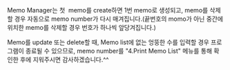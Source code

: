<Memo Manager>

Memo Manager는 첫  memo를 create하면 1번 memo로 생성되고, memo를 삭제할 경우 자동으로 memo number가 다시 매겨집니다.(끝번호의 momo가 아닌 중간에 위치한 memo를 삭제할 경우 번호가 하나씩 앞당겨집니다.)


Memo를 update 또는 delete할 때, Memo list에 없는 엉뚱한 수를 입력할 경우 프로그램이 종료될 수 있으므로, memo number를 "4.Print Memo List" 메뉴를 통해 확인한 후에 지워주시면 감사하겠습니다.^^
